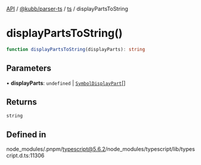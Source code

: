 [API](../../../../../packages.md) / [@kubb/parser-ts](../../../index.md) / [ts](../index.md) / displayPartsToString

# displayPartsToString()

```ts
function displayPartsToString(displayParts): string
```

## Parameters

• **displayParts**: `undefined` \| [`SymbolDisplayPart`](../namespaces/server/namespaces/protocol/interfaces/SymbolDisplayPart.md)[]

## Returns

`string`

## Defined in

node\_modules/.pnpm/typescript@5.6.2/node\_modules/typescript/lib/typescript.d.ts:11306
